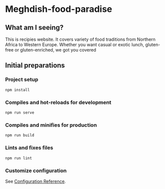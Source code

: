 # Meghdish-food-paradise
## What am I seeing?
This is recipies website. It covers variety of food traditions from Northern Africa to Western Europe. Whether you want casual or exotic lunch, gluten-free or gluten-enriched, we got you covered

## Initial preparations
### Project setup
```
npm install
```

### Compiles and hot-reloads for development
```
npm run serve
```

### Compiles and minifies for production
```
npm run build
```

### Lints and fixes files
```
npm run lint
```

### Customize configuration
See [Configuration Reference](https://cli.vuejs.org/config/).
